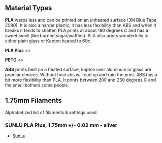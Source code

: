 Material Types
--------------

**PLA** warps less and can be printed on an unheated surface (3M Blue
Tape 2090). It is also a harder plastic, it has less flexibility than
ABS and when it breaks it tends to shatter. PLA prints at about 180
degrees C and has a sweet smell (like burned sugar/waffles). PLA also
prints wonderfully to either plain glass or Kapton heated to 60c.

**PLA Plus** &lt;<fill-in>&gt;

**PETG** &lt;<fill-in>&gt;

**ABS** prints best on a heated surface, kapton over aluminum or glass
are popular choices. Without heat abs will curl up and ruin the print.
ABS has a bit more flexibility than PLA. It prints between 200 and 230
degrees C and the smell bothers some people.

1.75mm Filaments
----------------

Alphabetized list of filaments & settings used.

### SUNLU PLA Plus, 1.75mm +/- 0.02 mm - silver

-   [SunLu](https://www.sunlu.com)
